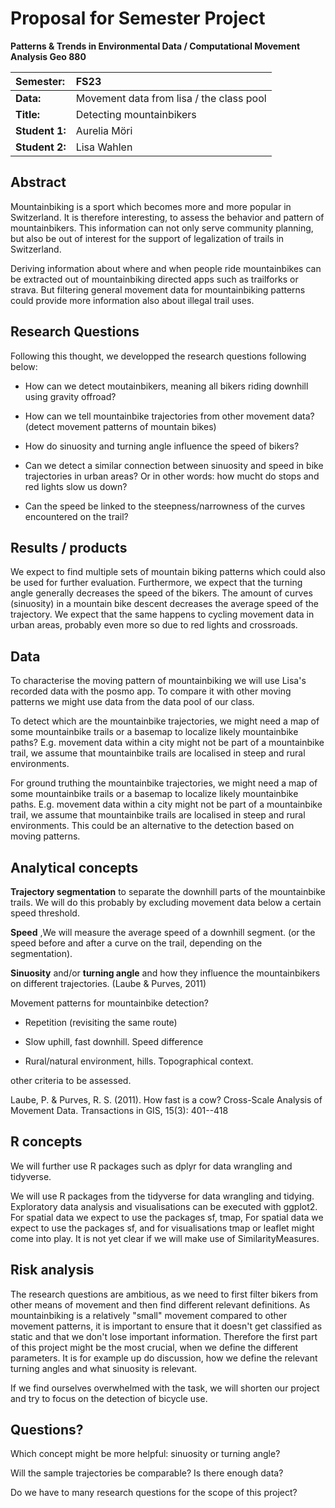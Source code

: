# Proposal for Semester Project

**Patterns & Trends in Environmental Data / Computational Movement Analysis Geo 880**

| Semester:      | FS23                                     |
|:---------------|:-----------------------------------------|
| **Data:**      | Movement data from lisa / the class pool |
| **Title:**     | Detecting mountainbikers                 |
| **Student 1:** | Aurelia Möri                             |
| **Student 2:** | Lisa Wahlen                              |

## Abstract

<!-- (50-60 words) -->

Mountainbiking is a sport which becomes more and more popular in Switzerland. It is therefore interesting, to assess the behavior and pattern of mountainbikers. This information can not only serve community planning, but also be out of interest for the support of legalization of trails in Switzerland.

Deriving information about where and when people ride mountainbikes can be extracted out of mountainbiking directed apps such as trailforks or strava. But filtering general movement data for mountainbiking patterns could provide more information also about illegal trail uses.

## Research Questions

<!-- (50-60 words) -->

Following this thought, we developped the research questions following below:

-   How can we detect moutainbikers, meaning all bikers riding downhill using gravity offroad?

-   How can we tell mountainbike trajectories from other movement data? (detect movement patterns of mountain bikes) 

-   How do sinuosity and turning angle influence the speed of bikers? 

-   Can we detect a similar connection between sinuosity and speed in bike trajectories in urban areas? Or in other words: how mucht do stops and red lights slow us down? 

-   Can the speed be linked to the steepness/narrowness of the curves encountered on the trail? 

## Results / products

<!-- What do you expect, anticipate? -->

We expect to find multiple sets of mountain biking patterns which could also be used for further evaluation. Furthermore, we expect that the turning angle generally decreases the speed of the bikers. The amount of curves (sinuosity) in a mountain bike descent decreases the average speed of the trajectory. We expect that the same happens to cycling movement data in urban areas, probably even more so due to red lights and crossroads.  

## Data

<!-- What data will you use? Will you require additional context data? Where do you get this data from? Do you already have all the data? -->

To characterise the moving pattern of mountainbiking we will use Lisa\'s recorded data with the posmo app. To compare it with other moving patterns we might use data from the data pool of our class.  

To detect which are the mountainbike trajectories, we might need a map of some mountainbike trails or a basemap to localize likely mountainbike paths? E.g. movement data within a city might not be part of a mountainbike trail, we assume that mountainbike trails are localised in steep and rural environments.

For ground truthing the mountainbike trajectories, we might need a map of some mountainbike trails or a basemap to localize likely mountainbike paths. E.g. movement data within a city might not be part of a mountainbike trail, we assume that mountainbike trails are localised in steep and rural environments. This could be an alternative to the detection based on moving patterns. 

## Analytical concepts

<!-- Which analytical concepts will you use? What conceptual movement spaces and respective modelling approaches of trajectories will you be using? What additional spatial analysis methods will you be using? -->

**Trajectory segmentation** to separate the downhill parts of the mountainbike trails. We will do this probably by excluding movement data below a certain speed threshold. 

**Speed** ,We will measure the average speed of a downhill segment. (or the speed before and after a curve on the trail, depending on the segmentation). 

**Sinuosity** and/or **turning angle** and how they influence the mountainbikers on different trajectories. (Laube & Purves, 2011) 

Movement patterns for mountainbike detection? 

-   Repetition (revisiting the same route) 

-   Slow uphill, fast downhill. Speed difference 

-   Rural/natural environment, hills. Topographical context. 

other criteria to be assessed. 

Laube, P. & Purves, R. S. (2011). How fast is a cow? Cross-Scale Analysis of Movement Data. Transactions in GIS, 15(3): 401--418 

## R concepts

<!-- Which R concepts, functions, packages will you mainly use. What additional spatial analysis methods will you be using? -->

We will further use R packages such as dplyr for data wrangling and tidyverse.

We will use R packages from the tidyverse for data wrangling and tidying. Exploratory data analysis and visualisations can be executed with ggplot2. For spatial data we expect to use the packages sf, tmap, For spatial data we expect to use the packages sf, and for visualisations tmap or leaflet might come into play. It is not yet clear if we will make use of SimilarityMeasures. 

## Risk analysis

<!-- What could be the biggest challenges/problems you might face? What is your plan B? -->

The research questions are ambitious, as we need to first filter bikers from other means of movement and then find different relevant definitions. As mountainbiking is a relatively "small" movement compared to other movement patterns, it is important to ensure that it doesn't get classified as static and that we don't lose important information. Therefore the first part of this project might be the most crucial, when we define the different parameters. It is for example up do discussion, how we define the relevant turning angles and what sinuosity is relevant.

If we find ourselves overwhelmed with the task, we will shorten our project and try to focus on the detection of bicycle use. 

## Questions?

<!-- Which questions would you like to discuss at the coaching session? -->

Which concept might be more helpful: sinuosity or turning angle?

Will the sample trajectories be comparable? Is there enough data? 

Do we have to many research questions for the scope of this project?
